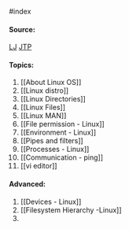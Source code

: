 #index 

#### Source:
[LJ](https://linuxjourney.com/)
[JTP](https://www.javatpoint.com/linux-tutorial)

#### Topics:

1. [[About Linux OS]]
2. [[Linux distro]]
3. [[Linux Directories]]
4. [[Linux Files]]
5. [[Linux MAN]]
6. [[File permission - Linux]]
7. [[Environment - Linux]]
8. [[Pipes and filters]]
9. [[Processes - Linux]]
10. [[Communication - ping]]
11. [[vi editor]]

#### Advanced:

1. [[Devices - Linux]]
2. [[Filesystem Hierarchy -Linux]]
3. 